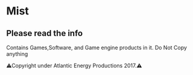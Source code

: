 <html>
<body>
<h1>Mist</h1>
<h2>Please read the info</h2>
<p>Contains Games,Software, and Game engine products in it.
Do Not Copy anything</p>
<p>⚠Copyright under Atlantic Energy Productions 2017.⚠</p>
</body>
</html>
